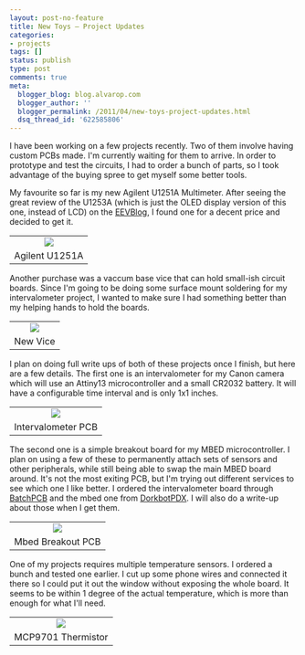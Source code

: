 ```yaml
---
layout: post-no-feature
title: New Toys – Project Updates
categories:
- projects
tags: []
status: publish
type: post
comments: true
meta:
  blogger_blog: blog.alvarop.com
  blogger_author: ''
  blogger_permalink: /2011/04/new-toys-project-updates.html
  dsq_thread_id: '622585806'
---
```

I have been working on a few projects recently. Two of them involve having custom PCBs made. I'm currently waiting for them to arrive. In order to prototype and test the circuits, I had to order a bunch of parts, so I took advantage of the buying spree to get myself some better tools.

My favourite so far is my new Agilent U1251A Multimeter. After seeing the great review of the U1253A (which is just the OLED display version of this one, instead of LCD) on the <span id="goog_925977509"></span><a href="http://www.eevblog.com/2010/01/24/eevblog-56-agilent-u1253a-oled-multimeter-review-teardown/">EEVBlog<span id="goog_925977510"></span></a>, I found one for a decent price and decided to get it.

<table align="center" cellpadding="0" cellspacing="0" class="tr-caption-container" style="margin-left: auto; margin-right: auto; text-align: center;"><tbody><tr><td style="text-align: center;"><a href="http://www.flickr.com/photos/apg88/5601299913" imageanchor="1" style="margin-left: auto; margin-right: auto;"><img border="0" src="http://farm6.static.flickr.com/5264/5601299913_c5d91751ae_z.jpg" /></a></td></tr><tr><td class="tr-caption" style="text-align: center;">Agilent U1251A</td></tr></tbody></table>

Another purchase was a vaccum base vice that can hold small-ish circuit boards. Since I'm going to be doing some surface mount soldering for my intervalometer project, I wanted to make sure I had something better than my helping hands to hold the boards.
<table align="center" cellpadding="0" cellspacing="0" class="tr-caption-container" style="margin-left: auto; margin-right: auto; text-align: center;"><tbody><tr><td style="text-align: center;"><a href="http://www.flickr.com/photos/apg88/5601298735" imageanchor="1" style="margin-left: auto; margin-right: auto;"><img border="0" src="http://farm6.static.flickr.com/5263/5601298735_96f2640466_z.jpg" /></a></td></tr><tr><td class="tr-caption" style="text-align: center;">New Vice</td></tr></tbody></table>

I plan on doing full write ups of both of these projects once I finish, but here are a few details.
The first one is an intervalometer for my Canon camera which will use an Attiny13 microcontroller and a small CR2032 battery. It will have a configurable time interval and is only 1x1 inches.

<table align="center" cellpadding="0" cellspacing="0" class="tr-caption-container" style="margin-left: auto; margin-right: auto; text-align: center;"><tbody><tr><td style="text-align: center;"><a href="http://www.flickr.com/photos/apg88/5601881714" imageanchor="1" style="margin-left: auto; margin-right: auto;"><img border="0" src="http://farm6.static.flickr.com/5309/5601881714_a6f63e5285.jpg" /></a></td></tr><tr><td class="tr-caption" style="text-align: center;">Intervalometer PCB</td></tr></tbody></table>

The second one is a simple breakout board for my MBED microcontroller. I plan on using a few of these to permanently attach sets of sensors and other peripherals, while still being able to swap the main MBED board around. It's not the most exiting PCB, but I'm trying out different services to see which one I like better. I ordered the intervalometer board through <a href="http://www.batchpcb.com/">BatchPCB</a> and the mbed one from <a href="http://pcb.laen.org/">DorkbotPDX</a>. I will also do a write-up about those when I get them.

<table align="center" cellpadding="0" cellspacing="0" class="tr-caption-container" style="margin-left: auto; margin-right: auto; text-align: center;"><tbody><tr><td style="text-align: center;"><a href="http://www.flickr.com/photos/apg88/5601881698" imageanchor="1" style="margin-left: auto; margin-right: auto;"><img border="0" src="http://farm6.static.flickr.com/5306/5601881698_d55a6fafa4.jpg" /></a></td></tr><tr><td class="tr-caption" style="text-align: center;">Mbed Breakout PCB</td></tr></tbody></table>

One of my projects requires multiple temperature sensors. I ordered a bunch and tested one earlier. I cut up some phone wires and connected it there so I could put it out the window without exposing the whole board. It seems to be within 1 degree of the actual temperature, which is more than enough for what I'll need.

<table align="center" cellpadding="0" cellspacing="0" class="tr-caption-container" style="margin-left: auto; margin-right: auto; text-align: center;"><tbody><tr><td style="text-align: center;"><a href="http://www.flickr.com/photos/apg88/5601297241" imageanchor="1" style="margin-left: auto; margin-right: auto;"><img border="0" src="http://farm6.static.flickr.com/5221/5601297241_db793f4c02.jpg" /></a></td></tr><tr><td class="tr-caption" style="text-align: center;">MCP9701 Thermistor</td></tr></tbody></table>
